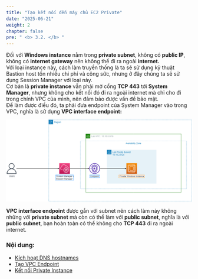 ```yaml
---
title: "Tạo kết nối đến máy chủ EC2 Private"
date: "2025-06-21"
weight: 2
chapter: false
pre: " <b> 3.2. </b> "
---
```


Đối với **Windows instance** nằm trong **private subnet**, không có **public IP**, không có **internet gateway** nên không thể đi ra ngoài **internet.**\
Với loại instance này, cách làm truyền thống là ta sẽ sử dụng kỹ thuật Bastion host tốn nhiều chi phí và công sức, nhưng ở đây chúng ta sẽ sử dụng Session Manager với loại này.\
Cơ bản là **private instance** vẫn phải mở cổng **TCP 443** tới **System Manager**, nhưng không cho kết nối đó đi ra ngoài internet mà chỉ cho đi trong chính VPC của mình, nên đảm bảo được vấn đề bảo mật.\
Để làm được điều đó, ta phải đưa endpoint của System Manager vào trong VPC, nghĩa là sử dụng **VPC interface endpoint:**

![ConnectPrivate](/images/arc-03.png)

**VPC interface endpoint** được gắn với subnet nên cách làm này không những với **private subnet** mà còn có thể làm với **public subnet**, nghĩa là với **public subnet**, bạn hoàn toàn có thể không cho **TCP 443** đi ra ngoài internet.

### Nội dung:

- [Kích hoạt DNS hostnames](./3.2.1-enablevpcdns/)
- [Tạo VPC Endpoint](./3.2.2-createvpcendpoint/)
- [Kết nối Private Instance](./3.3.3-connectec2/)
